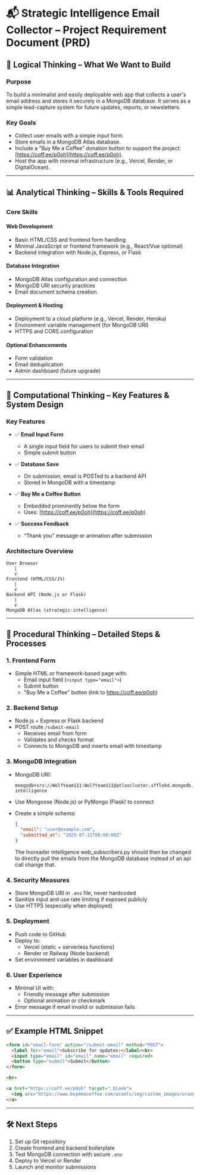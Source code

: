 # 📬 Strategic Intelligence Email Collector – Project Requirement Document (PRD)

## 🧠 Logical Thinking – What We Want to Build

### Purpose
To build a minimalist and easily deployable web app that collects a user's email address and stores it securely in a MongoDB database. It serves as a simple lead-capture system for future updates, reports, or newsletters.

### Key Goals
- Collect user emails with a simple input form.
- Store emails in a MongoDB Atlas database.
- Include a “Buy Me a Coffee” donation button to support the project: [https://coff.ee/p0oh](https://coff.ee/p0oh).
- Host the app with minimal infrastructure (e.g., Vercel, Render, or DigitalOcean).

---

## 📊 Analytical Thinking – Skills & Tools Required

### Core Skills

#### Web Development
- Basic HTML/CSS and frontend form handling
- Minimal JavaScript or frontend framework (e.g., React/Vue optional)
- Backend integration with Node.js, Express, or Flask

#### Database Integration
- MongoDB Atlas configuration and connection
- MongoDB URI security practices
- Email document schema creation

#### Deployment & Hosting
- Deployment to a cloud platform (e.g., Vercel, Render, Heroku)
- Environment variable management (for MongoDB URI)
- HTTPS and CORS configuration

#### Optional Enhancements
- Form validation
- Email deduplication
- Admin dashboard (future upgrade)

---

## 🧮 Computational Thinking – Key Features & System Design

### Key Features

- ✅ **Email Input Form**
  - A single input field for users to submit their email
  - Simple submit button

- ✅ **Database Save**
  - On submission, email is POSTed to a backend API
  - Stored in MongoDB with a timestamp

- ✅ **Buy Me a Coffee Button**
  - Embedded prominently below the form
  - Uses: [https://coff.ee/p0oh](https://coff.ee/p0oh)

- ✅ **Success Feedback**
  - “Thank you” message or animation after submission

### Architecture Overview

```plaintext
User Browser
   |
   v
Frontend (HTML/CSS/JS)
   |
   v
Backend API (Node.js or Flask)
   |
   v
MongoDB Atlas (strategic-intelligence)
```

---

## 🔁 Procedural Thinking – Detailed Steps & Processes

### 1. **Frontend Form**
- Simple HTML or framework-based page with:
  - Email input field (`<input type="email">`)
  - Submit button
  - "Buy Me a Coffee" button (link to https://coff.ee/p0oh)

### 2. **Backend Setup**
- Node.js + Express or Flask backend
- POST route `/submit-email`
  - Receives email from form
  - Validates and checks format
  - Connects to MongoDB and inserts email with timestamp

### 3. **MongoDB Integration**
- MongoDB URI:
  ```
  mongodb+srv://Wolfteam111:Wolfteam111@atlascluster.sfflokd.mongodb.net/strategic-intelligence
  ```
- Use Mongoose (Node.js) or PyMongo (Flask) to connect
- Create a simple schema:
  ```json
  {
    "email": "user@example.com",
    "submitted_at": "2025-07-11T08:00:00Z"
  }
  ```

  The Inoreader intelligence web_subscribers.py should then be changed to directly pull the emails from the MongoDB database instead of an api call change that.

### 4. **Security Measures**
- Store MongoDB URI in `.env` file, never hardcoded
- Sanitize input and use rate limiting if exposed publicly
- Use HTTPS (especially when deployed)

### 5. **Deployment**
- Push code to GitHub
- Deploy to:
  - Vercel (static + serverless functions)
  - Render or Railway (Node backend)
- Set environment variables in dashboard

### 6. **User Experience**
- Minimal UI with:
  - Friendly message after submission
  - Optional animation or checkmark
- Error message if email invalid or submission fails

---

## ✅ Example HTML Snippet

```html
<form id="email-form" action="/submit-email" method="POST">
  <label for="email">Subscribe for updates:</label><br>
  <input type="email" id="email" name="email" required>
  <button type="submit">Submit</button>
</form>

<br>

<a href="https://coff.ee/p0oh" target="_blank">
  <img src="https://www.buymeacoffee.com/assets/img/custom_images/orange_img.png" alt="Buy Me a Coffee" style="height:40px;">
</a>
```

---

## 🛠️ Next Steps

1. Set up Git repository
2. Create frontend and backend boilerplate
3. Test MongoDB connection with secure `.env`
4. Deploy to Vercel or Render
5. Launch and monitor submissions